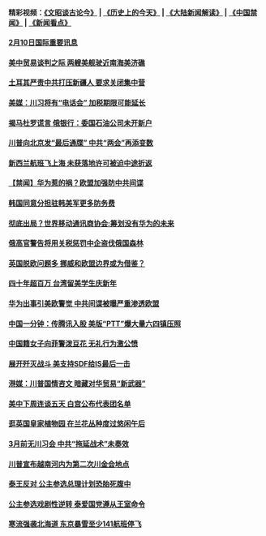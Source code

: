 #### 精彩视频：[《文昭谈古论今》](http://45.76.195.252/wenzhao) | [《历史上的今天》](http://45.76.195.252/today-in-history) | [《大陆新闻解读》](http://45.76.195.252/ntdtv-comedy) | [《中国禁闻》](http://45.76.195.252/ntdtv-news) | [《新闻看点》](http://45.76.195.252/news-insight) 


#### [2月10日国际重要讯息](../pages/prog202/a102509232.md?t=02111326) 

#### [美中贸易谈判之际 两艘美舰驶近南海美济礁](../pages/prog202/a102509207.md?t=02111326) 

#### [土耳其严责中共打压新疆人 要求关闭集中营](../pages/prog202/a102509105.md?t=02111326) 

#### [美媒：川习将有“电话会” 加税期限可能延长](../pages/prog202/a102509118.md?t=02111326) 

#### [揭马杜罗谎言 俄银行：委国石油公司未开新户](../pages/prog202/a102509043.md?t=02111326) 

#### [川普向北京发“最后通牒” 中共“两会”再添变数](../pages/prog202/a102509007.md?t=02111326) 

#### [新西兰航班飞上海 未获落地许可被迫中途折返](../pages/prog202/a102508987.md?t=02111326) 


#### [【禁闻】华为惹的祸？欧盟加强防中共间谍](../pages/prog202/a102508963.md?t=02111326) 

#### [韩国同意分担驻韩美军更多防务费](../pages/prog202/a102508727.md?t=02111326) 


#### [彻底出局？世界移动通讯商协会:筹划没有华为的未来](../pages/prog202/a102508789.md?t=02111326) 

#### [俄高官警告将用关税惩罚中企盗伐俄国森林](../pages/prog202/a102508771.md?t=02111326) 

#### [英国脱欧问题多 挪威和欧盟边界或为借鉴？](../pages/prog202/a102508778.md?t=02111326) 

#### [四十年超百万 台湾留美学生庆新年](../pages/prog202/a102508758.md?t=02111326) 

#### [华为出事引美欧警觉 中共间谍被曝严重渗透欧盟](../pages/prog202/a102508743.md?t=02111326) 

#### [中国一分钟：传腾讯入股 美版“PTT”爆大量六四镇压照](../pages/prog202/a102508711.md?t=02111326) 

#### [中国籍女子向菲警泼豆花 无礼行为激公愤](../pages/prog202/a102508632.md?t=02111326) 

#### [展开歼灭战斗 美支持SDF给IS最后一击](../pages/prog202/a102508605.md?t=02111326) 


#### [港媒：川普国情咨文 暗藏对华贸易“新武器”](../pages/prog202/a102508548.md?t=02111326) 

#### [美中下周连谈五天 白宫公布代表团名单](../pages/prog202/a102508480.md?t=02111326) 

#### [逛英国皇家植物园 在兰花丛种度过悠闲午后](../pages/prog202/a102508458.md?t=02111326) 

#### [3月前无川习会 中共“拖延战术”未奏效](../pages/prog202/a102508466.md?t=02111326) 


#### [川普宣布越南河内为第二次川金会地点](../pages/prog202/a102508356.md?t=02111326) 

#### [泰王反对 公主参选总理计划恐胎死腹中](../pages/prog202/a102508350.md?t=02111326) 

#### [公主参选戏剧性逆转 泰爱国党遵从王室命令](../pages/prog202/a102508154.md?t=02111326) 

#### [寒流强袭北海道 东京暴雪至少141航班停飞](../pages/prog202/a102508107.md?t=02111326) 

